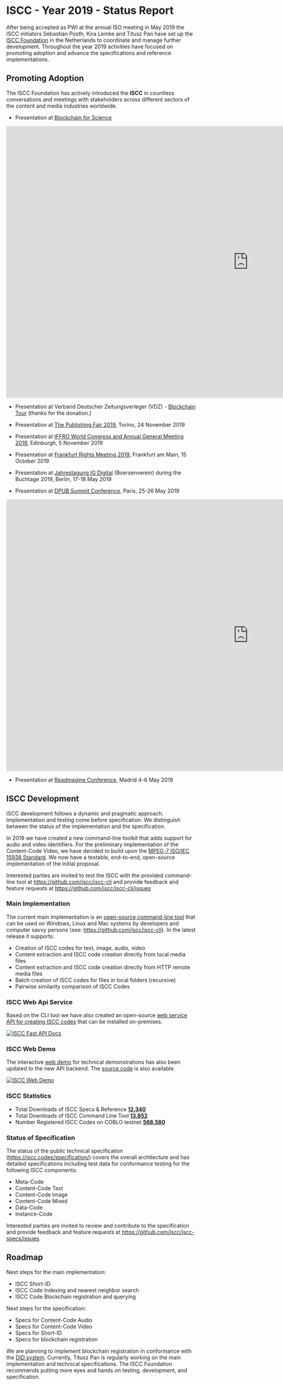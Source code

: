 # ISCC - Year 2019 - Status Report

After being accepted as PWI at the annual ISO meeting in May 2019 the ISCC initiators Sebastian Posth, Kira Lemke and Titusz Pan have set up the [ISCC Foundation](https://iscc.foundation/) in the Netherlands to coordinate and manage further development. Throughout the year 2019 activities have focused on promoting adoption and advance the specifications and reference implementations.

## Promoting Adoption

The ISCC Foundation has actively introduced the **ISCC** in countless conversations and meetings with stakeholders across different sectors of the content and media industries worldwide.

- Presentation at [Blockchain for Science](https://www.blockchainforscience.com/)

<div class="video-wrapper">
  <iframe width="1280" height="720" src="https://www.youtube.com/embed/4OCvPrDhGuQ" frameborder="0" allowfullscreen></iframe>
</div>

- Presentation at Verband Deutscher Zeitungsverleger (VDZ) - [Blockchain Tour]( https://vdz-akademie.de/blockchain-tour/) (thanks for the donation.)

- Presentation at [The Publishing Fair 2019](https://www.thepublishingfair.it/en/sessioni/blockchain-in-publishing/), Torino, 24 November 2019

- Presentation at [IFFRO World Congress and Annual General Meeting 2019](https://www.ifrro2019edinburgh.com/), Edinburgh, 5 November 2019

- Presentation at [Frankfurt Rights Meeting 2019](https://www.buchmesse.de/en/visit/conferences/frankfurt-rights-meeting), Frankfurt am Main, 15 October 2019

- Presentation at [Jahrestagung IG Digital](https://www.igdigital.de/igd19/) (Boersenverein) during the Buchtage 2019, Berlin, 17-18 May 2019

- Presentation at [DPUB Summit Conference](https://www.edrlab.org/events/dpub-summit-2019/dps-speakers/#Sebastian_POSTH), Paris, 25-26 May 2019

<div class="video-wrapper">
  <iframe width="1280" height="720" src="https://www.youtube.com/embed/BNqWLlwKx5U" frameborder="0" allowfullscreen></iframe>
</div>

- Presentation at [Readmagine Conference](https://readmagine.org/miercoles-5-de-junio/), Madrid 4-6 May 2019

## ISCC Development

ISCC development follows a dynamic and pragmatic approach. Implementation and testing come before specification. We distinguish between the status of the implementation and the specification.

In 2019 we have created a new command-line toolkit that adds support for audio and video identifiers. For the preliminary implementation of the Content-Code Video, we have decided to build upon the [MPEG-7 ISO/IEC 15938 Standard](https://www.iso.org/standard/75399.html). We now have a testable, end-to-end, open-source implementation of the initial proposal.

Interested parties are invited to test the ISCC with the provided command-line tool at https://github.com/iscc/iscc-cli and provide feedback and feature requests at https://github.com/iscc/iscc-cli/issues

### Main Implementation

The current main implementation is an [open-source command-line tool](https://github.com/iscc/iscc-cli) that can be used on Windows, Linux and Mac systems by developers and computer savvy persons (see: https://github.com/iscc/iscc-cli). In the latest release it supports:

- Creation of ISCC codes for text, image, audio, video
- Content extraction and ISCC code creation directly from local media files
- Content extraction and ISCC code creation directly from HTTP remote media files
- Batch creation of ISCC codes for files in local folders (recursive)
- Pairwise similarity comparison of ISCC Codes

### ISCC Web Api Service

Based on the CLI tool we have also created an open-source [web service API for creating ISCC codes](https://github.com/iscc/iscc-service) that can be installed on-premises.

[![ISCC Fast API Docs](../images/iscc-api-interactive-docs.jpg)](https://github.com/iscc/iscc-service)

### ISCC Web Demo

The interactive [web demo](https://iscc.coblo.net/) for technical demonstrations has also been updated to the new API backend. The [source code](https://github.com/coblo/iscc-demo) is also available.

[![ISCC Web Demo](../images/iscc-web-demo.jpg)](https://iscc.coblo.net/)

### ISCC Statistics

- Total Downloads of ISCC Specs & Reference [**12.340**](https://pepy.tech/project/iscc)
- Total Downloads of ISCC Command Line Tool [**13.852**](https://pepy.tech/project/iscc-cli)
- Number Registered ISCC Codes on COBLO testnet [**568.580**](https://explorer.coblo.net/stream/iscc)

### Status of Specification

The status of the public technical specification (https://iscc.codes/specification/) covers the overall architecture and has detailed specifications including test data for conformance testing for the following ISCC components:

- Meta-Code
- Content-Code Text
- Content-Code Image
- Content-Code Mixed
- Data-Code
- Instance-Code

Interested parties are invited to review and contribute to the specification and provide feedback and feature requests at https://github.com/iscc/iscc-specs/issues.

## Roadmap

Next steps for the main implementation:

- ISCC Short-ID
- ISCC Code Indexing and nearest neighbor search
- ISCC Code Blockchain registration and querying

Next steps for the specification:

- Specs for Content-Code Audio
- Specs for Content-Code Video
- Specs for Short-ID
- Specs for blockchain registration

We are planning to implement blockchain registration in conformance with the [DID system](https://www.w3.org/TR/did-core/). Currently, Titusz Pan is regularly working on the main implementation and technical specifications. The ISCC Foundation recommends putting more eyes and hands on testing, development, and specification.
